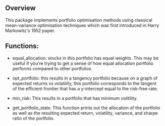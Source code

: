 ## Overview

This package implements portfolio optimisation methods using classical mean-variance optimisation techniques which was first introduced in Harry Markowitz's 1952 paper.

## Functions:
- equal_allocation: stocks in this portfolio has equal weights. This may be useful if you're trying to get a sense of how equal allocation portfolio performs compared to other portfolios.

- opt_portfolio: this results in a tangency portfolio because on a graph of expected returns vs volatility, this portfolio corresponds to the tangent of the efficient frontier that has a y-intercept equal to the risk-free rate. 

- min_risk: This results in a portfolio that has minimum volitility. 

- get_portfolio_stats: This function prints out the allocation of the portfolio as well as the resulting expected return, volatility, variance, and sharpe ratio of the portfolio.

